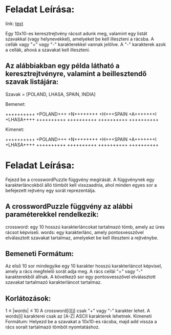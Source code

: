 # Feladat Leírása:

link: [text](https://www.hackerrank.com/challenges/crossword-puzzle/problem?isFullScreen=true)

Egy 10x10-es keresztrejtvény rácsot adunk meg, valamint egy listát szavakkal (vagy helynevekkel), amelyeket be kell illeszteni a rácsba. A cellák vagy "+" vagy "-" karakterekkel vannak jelölve. A "-" karakterek azok a cellák, ahová a szavakat kell illeszteni.

## Az alábbiakban egy példa látható a keresztrejtvényre, valamint a beillesztendő szavak listájára:

Szavak = [POLAND, LHASA, SPAIN, INDIA]

Bemenet:

++++++++++
+POLAND+++
+N++++++++
+H+++SPAIN
+A+++++++I
+LHASA++++
++++++++++
++++++++++
++++++++++
++++++++++

Kimenet:

++++++++++
+POLAND+++
+N++++++++
+H+++SPAIN
+A+++++++I
+LHASA++++
++++++++++
++++++++++
++++++++++
++++++++++

# Feladat Leírása:
Fejezd be a crosswordPuzzle függvény megírását. A függvénynek egy karakterláncokból álló tömböt kell visszaadnia, ahol minden egyes sor a befejezett rejtvény egy sorát reprezentálja.

## A crosswordPuzzle függvény az alábbi paraméterekkel rendelkezik:

crossword: egy 10 hosszú karakterláncokat tartalmazó tömb, amely az üres rácsot képviseli.
words: egy karakterlánc, amely pontosvesszővel elválasztott szavakat tartalmaz, amelyeket be kell illeszteni a rejtvénybe.
## Bemeneti Formátum:
Az első 10 sor mindegyike egy 10 karakter hosszú karakterláncot képvisel, amely a rács megfelelő sorát adja meg. A rács cellái "+" vagy "-" karakterekből állnak. A következő sor egy pontosvesszővel elválasztott szavakat tartalmazó karakterláncot tartalmaz.

## Korlátozások:
1 ≤ |words| ≤ 10
A crossword[i][j] csak "+" vagy "-" karakter lehet.
A words[i] karakterei csak az [A-Z] ASCII karakterek lehetnek.
Kimeneti Formátum:
Helyezd be a szavakat a 10x10-es rácsba, majd add vissza a rács sorait tartalmazó tömböt nyomtatáshoz.